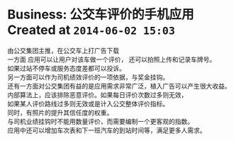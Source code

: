 # Business: 公交车评价的手机应用 Created at `2014-06-02 15:03`
由公交集团主推，在公交车上打广告下载  
一方面 应用可以让用户对该车做一个评价，  还可以拍照上传和记录车牌号。  
如果过站不停车或服务态度差都可以投诉。  
另一方面可以作为司机绩效评价的一项依据，与奖金挂钩。  
还有一方面对公交集团有益的是应用需求非常广泛，植入广告可以产生很大收益。  
内部算法上，应该排除恶意评价。如果每日评价次数过多则无效，  
如果某人评价路线过多则无效或是计入公交整体评价指标。  
同时，有照片的提升其信任度的权重。  
与司机业绩挂钩时不能用数量评价，而需要编制一个更客观的指数。  
应用中还可以增加车次表和下一班汽车的到站时间等，满足更多人需求。  


